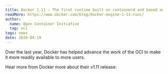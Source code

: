 ```yaml
---
title: Docker 1.11 – The first runtime built on containerd and based on OCI technology
readMore: https://www.docker.com/blog/docker-engine-1-11-runc/
author:
  name: Open Container Initiative
  tag: oci
tags: news
date: 2016-04-19
---
```


Over the last year, Docker has helped advance the work of the OCI to make it more readily available to more users.

Hear more from Docker more about their v1.11 release:
